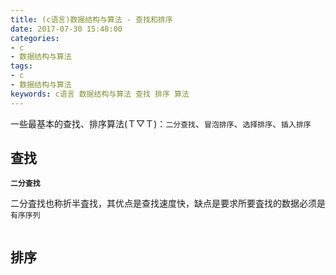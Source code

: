 ```yaml
---
title: (c语言)数据结构与算法 - 查找和排序
date: 2017-07-30 15:48:00
categories:
- c
- 数据结构与算法
tags:
- c
- 数据结构与算法
keywords: c语言 数据结构与算法 查找 排序 算法
---
```


> 
一些最基本的查找、排序算法(Ｔ▽Ｔ)：`二分查找`、`冒泡排序`、`选择排序`、`插入排序`

<!-- more -->

## 查找
**`二分查找`**
> 
二分査找也称折半査找，其优点是查找速度快，缺点是要求所要査找的数据必须是`有序序列`

<pre><code class="language-c line-numbers"><script type="text/plain">int binsearch(int *arr, int len, int key){
    int min = 0, max = len - 1;
    while(min <= max){
        int mid = (min + max) / 2;
        int midval = arr[mid];
        if(key > midval){
            min = mid + 1;
        }else if(key < midval){
            max = mid - 1;
        }else{
            return mid;
        }
    }
    return -1;
}
</script></code></pre>

## 排序
<pre><code class="language-c line-numbers"><script type="text/plain">// 冒泡排序
void bubble_sort(int *arr, int len){
    for(int i=0; i<len-1; i++){
        int sorted = 1;
        for(int j=0; j<len-1-i; j++){
            if(arr[j] > arr[j+1]){
                sorted = 0;
                int tmp = arr[j];
                arr[j] = arr[j+1];
                arr[j+1] = tmp;
            }
        }
        if(sorted){
            break;
        }
    }
}

// 选择排序
void select_sort(int *arr, int len){
    for(int i=0; i<len-1; i++){
        int min_index = i;
        for(int j=i+1; j<len; j++){
            if(arr[j] < arr[min_index]){
                min_index = j;
            }
        }
        if(min_index != i){
            int tmp = arr[i];
            arr[i] = arr[min_index];
            arr[min_index] = tmp;
        }
    }
}

// 插入排序
void insert_sort(int *arr, int len){
    for(int i=1; i<len; i++){
        int j = 0;
        while(arr[j] < arr[i] && j < i){
            j++;
        }
        if(j != i){
            int tmp = arr[i];
            for(int k=i; k>j; k--){
                arr[k] = arr[k-1];
            }
            arr[j] = tmp;
        }
    }
}
</script></code></pre>
